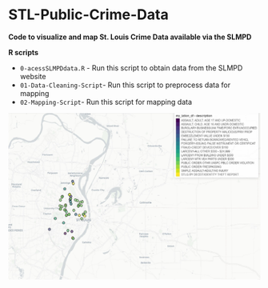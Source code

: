 # STL-Public-Crime-Data
**Code to visualize and map St. Louis Crime Data available via the SLMPD**

**R scripts**
  - `0-acessSLMPDdata.R` -      Run this script to obtain data from the SLMPD website
  - `01-Data-Cleaning-Script`-  Run this script to preprocess data for mapping
  - `02-Mapping-Script`-        Run this script for mapping data

![Alt text](DataFiles/Maps/sample%20map.jpg?raw=true "Optional Title")

